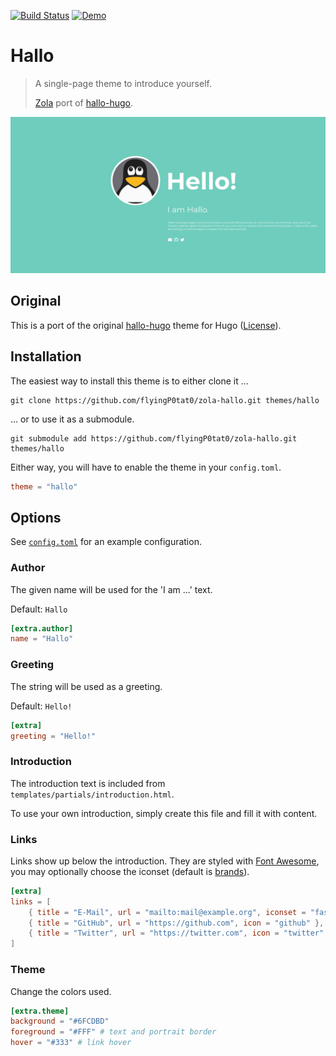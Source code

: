 [![Build Status][build-img]][build-url]
[![Demo][demo-img]][demo-url]

# Hallo

> A single-page theme to introduce yourself.
>
> [Zola][zola] port of [hallo-hugo][hallo-hugo].

![Screenshot](screenshot.png)

## Original

This is a port of the original [hallo-hugo][hallo-hugo] theme for Hugo ([License][upstream-license]).

## Installation

The easiest way to install this theme is to either clone it ...

```
git clone https://github.com/flyingP0tat0/zola-hallo.git themes/hallo
```

... or to use it as a submodule.

```
git submodule add https://github.com/flyingP0tat0/zola-hallo.git themes/hallo
```

Either way, you will have to enable the theme in your `config.toml`.

```toml
theme = "hallo"
```

## Options

See [`config.toml`][config] for an example configuration.

### Author

The given name will be used for the 'I am ...' text.

Default: `Hallo`

```toml
[extra.author]
name = "Hallo"
```

### Greeting

The string will be used as a greeting.

Default: `Hello!`

```toml
[extra]
greeting = "Hello!"
```

### Introduction

The introduction text is included from `templates/partials/introduction.html`.

To use your own introduction, simply create this file and fill it with content.

### Links

Links show up below the introduction. They are styled with [Font Awesome][fontawesome], you may optionally choose the iconset (default is [brands][fontawesome-brands]).

```toml
[extra]
links = [
    { title = "E-Mail", url = "mailto:mail@example.org", iconset = "fas", icon = "envelope" },
    { title = "GitHub", url = "https://github.com", icon = "github" },
    { title = "Twitter", url = "https://twitter.com", icon = "twitter" }
]
```

### Theme

Change the colors used.

```toml
[extra.theme]
background = "#6FCDBD"
foreground = "#FFF" # text and portrait border
hover = "#333" # link hover
```

[build-img]: https://travis-ci.com/flyingP0tat0/zola-hallo.svg?branch=master
[build-url]: https://travis-ci.com/flyingP0tat0/zola-hallo
[demo-img]: https://img.shields.io/badge/demo-live-green.svg
[demo-url]: https://zola-hallo.flyingp0tat0.xyz
[zola]: https://www.getzola.org
[hallo-hugo]: https://github.com/EmielH/hallo-hugo
[fontawesome]: https://fontawesome.com
[fontawesome-brands]: https://fontawesome.com/icons?d=gallery&s=brands&m=free
[upstream-license]: https://github.com/flyingP0tat0/zola-hallo/blob/master/upstream/LICENSE
[config]: https://github.com/flyingP0tat0/zola-hallo/blob/master/config.toml
